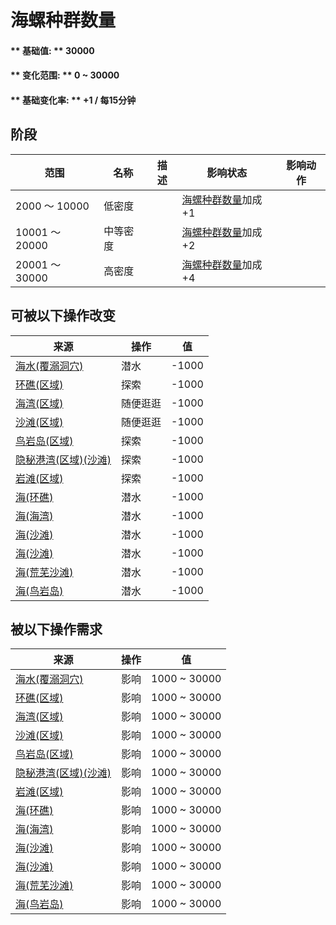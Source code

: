 # 海螺种群数量  
#### ** 基础值: ** 30000   
#### ** 变化范围: ** 0 ~ 30000  
#### ** 基础变化率: ** +1 / 每15分钟  
## 阶段  
范围  |  名称  |  描述  |  影响状态  |  影响动作  
----  |  ----  |  ----  |  ----  |  ----  
2000 ～ 10000  |  低密度  |    |  [海螺种群数量](Pop_Conch.md)加成+1  |    
10001 ～ 20000  |  中等密度  |    |  [海螺种群数量](Pop_Conch.md)加成+2  |    
20001 ～ 30000  |  高密度  |    |  [海螺种群数量](Pop_Conch.md)加成+4  |    
## 可被以下操作改变  
来源  |  操作  |  值  
----  |  ----  |  ----  
[海水(覆溺洞穴)](Sea_Cave.md)  |  潜水  |  -1000  
[环礁(区域)](Atoll.md)  |  探索  |  -1000  
[海湾(区域)](Bay.md)  |  随便逛逛  |  -1000  
[沙滩(区域)](Beach.md)  |  随便逛逛  |  -1000  
[鸟岩岛(区域)](BirdRock.md)  |  探索  |  -1000  
[隐秘港湾(区域)(沙滩)](Cove.md)  |  探索  |  -1000  
[岩滩(区域)](Rocks.md)  |  探索  |  -1000  
[海(环礁)](Sea_Atoll.md)  |  潜水  |  -1000  
[海(海湾)](Sea_Bay.md)  |  潜水  |  -1000  
[海(沙滩)](Sea_Beach.md)  |  潜水  |  -1000  
[海(沙滩)](Sea_Cove.md)  |  潜水  |  -1000  
[海(荒芜沙滩)](Sea_DesolateBeach.md)  |  潜水  |  -1000  
[海(鸟岩岛)](Sea_Rocks.md)  |  潜水  |  -1000  
## 被以下操作需求  
来源  |  操作  |  值  
----  |  ----  |  ----  
[海水(覆溺洞穴)](Sea_Cave.md)  |  影响  |  1000 ~ 30000  
[环礁(区域)](Atoll.md)  |  影响  |  1000 ~ 30000  
[海湾(区域)](Bay.md)  |  影响  |  1000 ~ 30000  
[沙滩(区域)](Beach.md)  |  影响  |  1000 ~ 30000  
[鸟岩岛(区域)](BirdRock.md)  |  影响  |  1000 ~ 30000  
[隐秘港湾(区域)(沙滩)](Cove.md)  |  影响  |  1000 ~ 30000  
[岩滩(区域)](Rocks.md)  |  影响  |  1000 ~ 30000  
[海(环礁)](Sea_Atoll.md)  |  影响  |  1000 ~ 30000  
[海(海湾)](Sea_Bay.md)  |  影响  |  1000 ~ 30000  
[海(沙滩)](Sea_Beach.md)  |  影响  |  1000 ~ 30000  
[海(沙滩)](Sea_Cove.md)  |  影响  |  1000 ~ 30000  
[海(荒芜沙滩)](Sea_DesolateBeach.md)  |  影响  |  1000 ~ 30000  
[海(鸟岩岛)](Sea_Rocks.md)  |  影响  |  1000 ~ 30000  


<script>document.title="海螺种群数量 - 卡牌生存百科 Card Survival Wiki";</script>